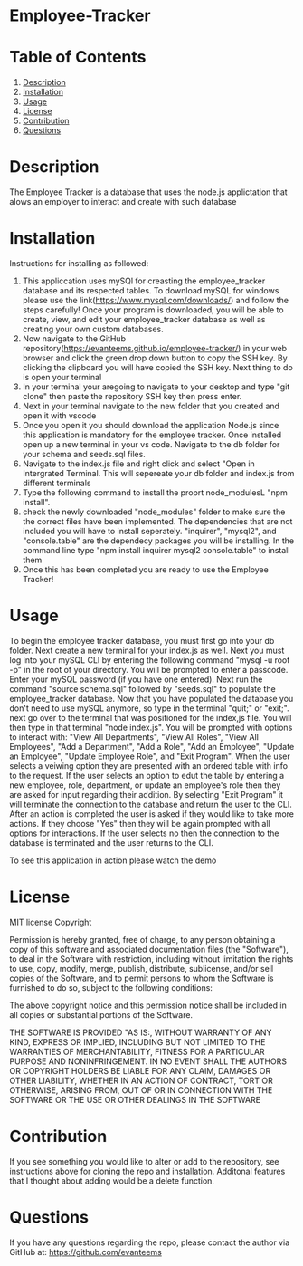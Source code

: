 # Employee-Tracker

# Table of Contents
  1. [Description](#description)
  2. [Installation](#installation)
  3. [Usage](#usage)
  4. [License](#license)
  5. [Contribution](#contribution)
  6. [Questions](#questions)

# Description
The Employee Tracker is a database that uses the node.js applictation that alows an employer to interact and create with such database

# Installation
Instructions for installing as followed:

  1. This appliccation uses mySQl for creasting the employee_tracker database and its respected tables. To download mySQL for windows please use the link(https://www.mysql.com/downloads/) and follow the steps carefully! Once your program is downloaded, you will be able to create, view, and edit your employee_tracker database as well as creating your own custom databases.
  2. Now navigate to the GitHub repository(https://evanteems.github.io/employee-tracker/) in your web browser and click the green drop down button to copy the SSH key. By clicking the clipboard you will have copied the SSH key. Next thing to do is open your terminal
  3. In your terminal your aregoing to navigate to your desktop and type "git clone" then paste the repository SSH key then press enter.
  4. Next in your terminal navigate to the new folder that you created and open it with vscode
  5. Once you open it you should download the application Node.js since this application is mandatory for the employee tracker. Once installed open up a new terminal in your vs code. Navigate to the db folder for your schema and seeds.sql files.
  6. Navigate to the index.js file and right click and select "Open in Intergrated Terminal. This will sepereate your db folder and index.js from different terminals
  7. Type the following command to install the proprt node_modulesL "npm install".
  8. check the newly downloaded "node_modules" folder to make sure the the correct files have been implemented. The dependencies that are not included you will have to install seperately. "inquirer", "mysql2", and "console.table" are the dependecy packages you will be installing. In the command line type "npm install inquirer mysql2 console.table" to install them
  9. Once this has been completed you are ready to use the Employee Tracker!

# Usage
To begin the employee tracker database, you must first go into your db folder. Next create a new terminal for your index.js as well. Next you must log into your mySQL CLI by entering the following command "mysql -u root -p" in the root of your directory. You will be prompted to enter a passcode. Enter your mySQL password (if you have one entered). Next run the command "source schema.sql" followed by "seeds.sql" to populate the employee_tracker database. Now that you have populated the database you don't need to use mySQL anymore, so type in the terminal "quit;" or "exit;". next go over to the terminal that was positioned for the index,js file. You will then type in that terminal "node index.js". You will be prompted with options to interact with: "View All Departments", "View All Roles", "View All Employees", "Add a Department", "Add a Role", "Add an Employee", "Update an Employee", "Update Employee Role", and "Exit Program". When the user selects a veiwing option they are presented with an ordered table with info to the request. If the user selects an option to edut the table by entering a new employee, role, department, or update an employee's role then they are asked for input regarding their addition. By selecting "Exit Program" it will terminate the connection to the database and return the user to the CLI. After an action is completed the user is asked if they would like to take more actions. If they choose "Yes" then they will be again prompted with all options for interactions. If the user selects no then the connection to the database is terminated and the user returns to the CLI.

To see this application in action please watch the demo

# License
MIT license Copyright

Permission is hereby granted, free of charge, to any person obtaining a copy of this software and associated documentation files (the "Software"), to deal in the Software with restriction, including without limitation the rights to use, copy, modify, merge, publish, distribute, sublicense, and/or sell copies of the Software, and to permit persons to whom the Software is furnished to do so, subject to the following conditions:

The above copyright notice and this permission notice shall be included in all copies or substantial portions of the Software.

THE SOFTWARE IS PROVIDED "AS IS:, WITHOUT WARRANTY OF ANY KIND, EXPRESS OR IMPLIED, INCLUDING BUT NOT LIMITED TO THE WARRANTIES OF MERCHANTABILITY, FITNESS FOR A PARTICULAR PURPOSE AND NONINFRINGEMENT. IN NO EVENT SHALL THE AUTHORS OR COPYRIGHT HOLDERS BE LIABLE FOR ANY CLAIM, DAMAGES OR OTHER LIABILITY, WHETHER IN AN ACTION OF CONTRACT, TORT OR OTHERWISE, ARISING FROM, OUT OF OR IN CONNECTION WITH THE SOFTWARE OR THE USE OR OTHER DEALINGS IN THE SOFTWARE

# Contribution
If you see something you would like to alter or add to the repository, see instructions above for cloning the repo and installation. Additonal features that I thought about adding would be a delete function.

# Questions
If you have any questions regarding the repo, please contact the author via GitHub at: https://github.com/evanteems
